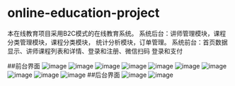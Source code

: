 # online-education-project
本在线教育项目采用B2C模式的在线教育系统。
系统后台：讲师管理模块，课程分类管理模块，课程分类模块， 统计分析模块，订单管理。
系统前台：首页数据显示、讲师课程列表和详情、登录和注册、微信扫码 登录和支付

##前台界面
![image](https://edu-online-platform.oss-cn-beijing.aliyuncs.com/education-bow/Snipaste_2022-03-10_15-41-36.png)
![image](https://edu-online-platform.oss-cn-beijing.aliyuncs.com/education-bow/Snipaste_2022-03-10_15-41-54.png)
![image](https://edu-online-platform.oss-cn-beijing.aliyuncs.com/education-bow/Snipaste_2022-03-10_15-42-32.png)
![image](https://edu-online-platform.oss-cn-beijing.aliyuncs.com/education-bow/Snipaste_2022-03-10_15-42-53.png)
![image](https://edu-online-platform.oss-cn-beijing.aliyuncs.com/education-bow/Snipaste_2022-03-10_15-43-38.png)
![image](https://edu-online-platform.oss-cn-beijing.aliyuncs.com/education-bow/Snipaste_2022-03-10_15-43-51.png)
![image](https://edu-online-platform.oss-cn-beijing.aliyuncs.com/education-bow/Snipaste_2022-03-10_15-43-56.png)
![image](https://edu-online-platform.oss-cn-beijing.aliyuncs.com/education-bow/Snipaste_2022-03-10_15-48-49.png)
![image](https://edu-online-platform.oss-cn-beijing.aliyuncs.com/education-bow/Snipaste_2022-03-10_15-49-48.png)
![image](https://edu-online-platform.oss-cn-beijing.aliyuncs.com/education-bow/Snipaste_2022-03-10_15-50-02.png)
##后台界面
![image](https://edu-online-platform.oss-cn-beijing.aliyuncs.com/education-bow/Snipaste_2022-03-10_15-41-07.png)
![image](https://edu-online-platform.oss-cn-beijing.aliyuncs.com/education-bow/Snipaste_2022-03-10_15-51-46.png)

